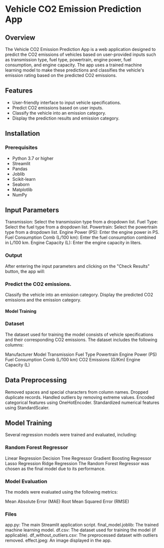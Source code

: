 # Vehicle CO2 Emission Prediction App

## Overview

The Vehicle CO2 Emission Prediction App is a web application designed to predict the CO2 emissions of vehicles based on user-provided inputs such as transmission type, fuel type, powertrain, engine power, fuel consumption, and engine capacity. The app uses a trained machine learning model to make these predictions and classifies the vehicle's emission rating based on the predicted CO2 emissions.

## Features

- User-friendly interface to input vehicle specifications.
- Predict CO2 emissions based on user inputs.
- Classify the vehicle into an emission category.
- Display the prediction results and emission category.

## Installation

### Prerequisites

- Python 3.7 or higher
- Streamlit
- Pandas
- Joblib
- Scikit-learn
- Seaborn
- Matplotlib
- NumPy


## Input Parameters
Transmission: Select the transmission type from a dropdown list.
Fuel Type: Select the fuel type from a dropdown list.
Powertrain: Select the powertrain type from a dropdown list.
Engine Power (PS): Enter the engine power in PS.
Fuel Consumption Comb (L/100 km): Enter the fuel consumption combined in L/100 km.
Engine Capacity (L): Enter the engine capacity in liters.

### Output
After entering the input parameters and clicking on the "Check Results" button, the app will:

### Predict the CO2 emissions.
Classify the vehicle into an emission category.
Display the predicted CO2 emissions and the emission category.

#### Model Training
### Dataset
The dataset used for training the model consists of vehicle specifications and their corresponding CO2 emissions. The dataset includes the following columns:

Manufacturer
Model
Transmission
Fuel Type
Powertrain
Engine Power (PS)
Fuel Consumption Comb (L/100 km)
CO2 Emissions (G/Km)
Engine Capacity (L)

## Data Preprocessing
Removed spaces and special characters from column names.
Dropped duplicate records.
Handled outliers by removing extreme values.
Encoded categorical features using OneHotEncoder.
Standardized numerical features using StandardScaler.

## Model Training
Several regression models were trained and evaluated, including:

### Random Forest Regressor
Linear Regression
Decision Tree Regressor
Gradient Boosting Regressor
Lasso Regression
Ridge Regression
The Random Forest Regressor was chosen as the final model due to its performance.

### Model Evaluation
The models were evaluated using the following metrics:

Mean Absolute Error (MAE)
Root Mean Squared Error (RMSE)

### Files
app.py: The main Streamlit application script.
final_model.joblib: The trained machine learning model.
df.csv: The dataset used for training the model (if applicable).
df_without_outliers.csv: The preprocessed dataset with outliers removed.
effect.jpeg: An image displayed in the app.
